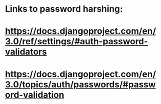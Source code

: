 # Links to password harshing:
#                           https://docs.djangoproject.com/en/3.0/ref/settings/#auth-password-validators
#                           https://docs.djangoproject.com/en/3.0/topics/auth/passwords/#password-validation

